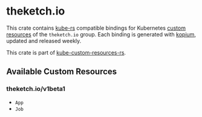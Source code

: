 <!--
SPDX-FileCopyrightText: The kube-custom-resources-rs Authors
SPDX-License-Identifier: 0BSD
 -->

# theketch.io

This crate contains [kube-rs](https://kube.rs/) compatible bindings for Kubernetes [custom resources](https://kubernetes.io/docs/tasks/extend-kubernetes/custom-resources/custom-resource-definitions/) of the `theketch.io` group. Each binding is generated with [kopium](https://github.com/kube-rs/kopium), updated and released weekly.

This crate is part of [kube-custom-resources-rs](https://github.com/metio/kube-custom-resources-rs).

## Available Custom Resources

### theketch.io/v1beta1
- `App`
- `Job`
